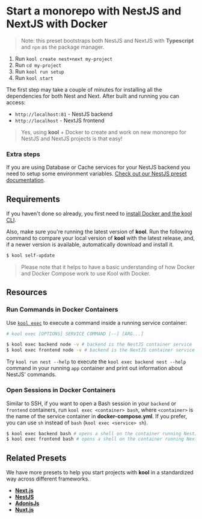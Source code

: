 # Start a monorepo with NestJS and NextJS with Docker

> Note: this preset bootstraps both NestJS and NextJS with **Typescript** and `npm` as the package manager.

1. Run `kool create nest+next my-project`
2. Run `cd my-project`
3. Run `kool run setup`
4. Run `kool start`

The first step may take a couple of minutes for installing all the dependencies for both Nest and Next. After built and running you can access:

- `http://localhost:81` - NestJS backend
- `http://localhost` - NextJS frontend

> Yes, using **kool** + Docker to create and work on new monorepo for NestJS and NextJS projects is that easy!

### Extra steps

If you are using Database or Cache services for your NestJS backend you need to setup some environment variables. [Check out our NestJS preset documentation](https://github.com/kool-dev/kool/blob/main/docs/2-Presets/NestJS.md#nestjs-configuration).

## Requirements

If you haven't done so already, you first need to [install Docker and the kool CLI](/docs/getting-started/installation).

Also, make sure you're running the latest version of **kool**. Run the following command to compare your local version of **kool** with the latest release, and, if a newer version is available, automatically download and install it.

```bash
$ kool self-update
```

> Please note that it helps to have a basic understanding of how Docker and Docker Compose work to use Kool with Docker.

## Resources

### Run Commands in Docker Containers

Use [`kool exec`](/docs/commands/kool-exec) to execute a command inside a running service container:

```bash
# kool exec [OPTIONS] SERVICE COMMAND [--] [ARG...]

$ kool exec backend node -v # backend is the NestJS container service
$ kool exec frontend node -v # backend is the NextJS container service
```

Try `kool run nest --help` to execute the `kool exec backend nest --help` command in your running `app` container and print out information about NestJS' commands.

### Open Sessions in Docker Containers

Similar to SSH, if you want to open a Bash session in your `backend` or `frontend` containers, run `kool exec <container> bash`, where `<container>` is the name of the service container in **docker-compose.yml**. If you prefer, you can use `sh` instead of `bash` (`kool exec <service> sh`).

```bash
$ kool exec backend bash # opens a shell on the container running NestJS
$ kool exec frontend bash # opens a shell on the container running NextJS
```

## Related Presets

We have more presets to help you start projects with **kool** in a standardized way across different frameworks.

- **[Next.js](/docs/2-Presets/NextJS.md)**
- **[NestJS](/docs/2-Presets/NestJS.md)**
- **[AdonisJs](/docs/2-Presets/AdonisJs.md)**
- **[Nuxt.js](/docs/2-Presets/NuxtJS.md)**
